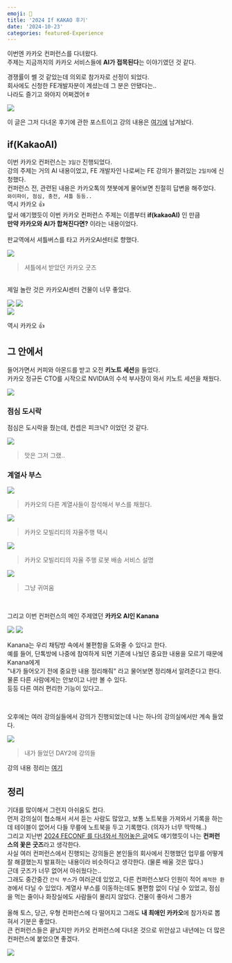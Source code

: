 ```yaml
---
emoji: 🎡
title: '2024 If KAKAO 후기'
date: '2024-10-23'
categories: featured-Experience
---
```


이번엔 카카오 컨퍼런스를 다녀왔다.<br/>
주제는 지금까지의 카카오 서비스들에 **AI가 접목된다**는 이야기였던 것 같다.

경쟁률이 쎌 것 같았는데 의외로 참가자로 선정이 되었다.<br/>
회사에도 신청한 FE개발자분이 계셨는데 그 분은 안됐다는..<br/>
나라도 즐기고 와야지 어쩌겠어ㅎ

![](1.png)

이 글은 그저 다녀온 후기에 관한 포스트이고 강의 내용은 <a href="https://www.devwoodie.com/19-2024-ifkakao-cont" target="_blank">여기에</a> 남겨놨다.

## if(KakaoAI)

이번 카카오 컨퍼런스는 `3일간` 진행되었다.<br/>
강의 주제는 거의 AI 내용이었고, FE 개발자인 나로써는 FE 강의가 몰려있는 `2일차`에 신청했다.<br/>
컨퍼런스 전, 관련된 내용은 카카오톡의 챗봇에게 물어보면 친절히 답변을 해주었다.<br/>
`와이파이, 점심, 충전, 셔틀 등등..`<br/>
역시 카카오 👍
<br/>
앞서 얘기했듯이 이번 카카오 컨퍼런스 주제는 이름부터 **if(kakaoAI)** 인 만큼<br/>
**만약 카카오와 AI가 합쳐진다면?** 이라는 내용이었다.<br/>
<br/>
판교역에서 셔틀버스를 타고 카카오AI센터로 향했다.
<br/>

![](1.jpeg)
> 셔틀에서 받았던 카카오 굿즈

<br/>
제일 놀란 것은 카카오AI센터 건물이 너무 좋았다.

![](12.jpeg)
![](13.jpeg)
<br/>
![](10.jpeg)

역시 카카오 👍

## 그 안에서

들어가면서 커피와 아몬드를 받고 오전 **키노트 세션**을 들었다.<br/>
카카오 정규돈 CTO를 시작으로 NVIDIA의 수석 부사장이 와서 키노트 세션을 채웠다.<br/>

![](2.jpeg)

### 점심 도시락

점심은 도시락을 줬는데, 컨셉은 피크닉? 이었던 것 같다.
<br/>

![](3.jpeg)
> 맛은 그저 그랬..

### 계열사 부스

![](6.jpeg)
> 카카오의 다른 계열사들이 참석해서 부스를 채웠다.

![](4.jpeg)
> 카카오 모빌리티의 자율주행 택시

![](16.jpeg)
> 카카오 모빌리티의 자율 주행 로봇 배송 서비스 설명
 
![](19.jpeg)
> 그냥 귀여움

<br />

그리고 이번 컨퍼런스의 메인 주제였던 **카카오 AI인 Kanana**

![](9.jpeg)
![](7.jpeg)

Kanana는 우리 채팅방 속에서 불편함을 도와줄 수 있다고 한다.<br />
예를 들어, 단톡방에 나중에 참여하게 되면 기존에 나눴던 중요한 내용을 모르기 때문에 Kanana에게<br/>
"내가 들어오기 전에 중요한 내용 정리해줘" 라고 물어보면 정리해서 알려준다고 한다.<br/>
물론 다른 사람에게는 안보이고 나만 볼 수 있다.<br/>
등등 다른 여러 편리한 기능이 있다고..

<br/>

오후에는 여러 강의실들에서 강의가 진행되었는데 나는 하나의 강의실에서만 계속 들었다. 

![](15.jpeg)
> 내가 들었던 DAY2에 강의들

강의 내용 정리는 <a href="https://www.devwoodie.com/19-2024-ifkakao-cont" target="_blank">여기</a>


## 정리

기대를 많이해서 그런지 아쉬움도 컸다.<br />
먼저 강의실이 협소해서 서서 듣는 사람도 많았고, 보통 노트북을 가져와서 기록을 하는데 테이블이 없어서 다들 무릎에 노트북을 두고 기록했다. (의자가 너무 딱딱해..)<br />
그리고 지난번 <a href="https://www.devwoodie.com/15-2024-feconf" target="_blank">2024 FECONF 를 다녀와서 적어놓은 글</a>에도 얘기했듯이 나는 **컨퍼런스의 꽃은 굿즈**라고 생각한다.<br/>
사실 여러 컨퍼런스에서 진행되는 강의들은 본인들의 회사에서 진행했던 업무를 어떻게 잘 해결했는지 발표하는 내용이라 비슷하다고 생각한다. (물론 배울 것은 많다.)<br/>
근데 굿즈가 너무 없어서 아쉬웠다는..
<br/>
그래도 중간중간 `간식 부스`가 여러군데 있었고, 다른 컨퍼런스보다 인원이 적어 `쾌적한 환경`에서 다닐 수 있었다. 계열사 부스를 이동하는데도 불편함 없이 다닐 수 있었고, 점심을 먹는 줄이나 화장실에도 사람들이 몰리지 않았다.
건물이 좋아서 그릉가
<br/>
<br/>
올해 토스, 당근, 우형 컨퍼런스에 다 떨어지고 그래도 **내 최애인 카카오**에 참가자로 뽑혀서 기분은 좋았다.<br/>
큰 컨퍼런스들은 끝났지만 카카오 컨퍼런스에 다녀온 것으로 위안삼고 내년에는 더 많은 컨퍼런스에 붙었으면 좋겠다.

![](2.png)


```toc
```
